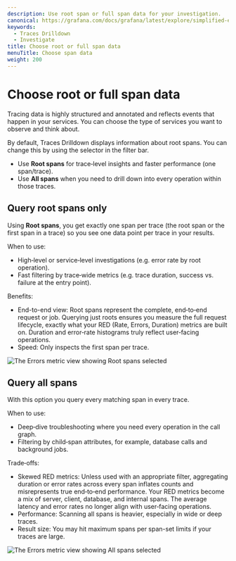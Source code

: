 ```yaml
---
description: Use root span or full span data for your investigation.
canonical: https://grafana.com/docs/grafana/latest/explore/simplified-exploration/traces/investigate/choose-span-data/
keywords:
  - Traces Drilldown
  - Investigate
title: Choose root or full span data
menuTitle: Choose span data
weight: 200
---
```


# Choose root or full span data

Tracing data is highly structured and annotated and reflects events that happen in your services.
You can choose the type of services you want to observe and think about.

By default, Traces Drilldown displays information about root spans.
You can change this by using the selector in the filter bar.

* Use **Root spans** for trace‑level insights and faster performance (one span/trace).
* Use **All spans** when you need to drill down into every operation within those traces.

## Query root spans only

Using **Root spans**, you get exactly one span per trace (the root span or the first span in a trace) so you see one data point per trace in your results.

When to use:
- High‑level or service‑level investigations (e.g. error rate by root operation).
- Fast filtering by trace‑wide metrics (e.g. trace duration, success vs. failure at the entry point).

Benefits:
- End-to-end view: Root spans represent the complete, end‑to‑end request or job. Querying just roots ensures you measure the full request lifecycle, exactly what your RED (Rate, Errors, Duration) metrics are built on. Duration and error‑rate histograms truly reflect user‑facing operations.
- Speed: Only inspects the first span per trace.

![The Errors metric view showing Root spans selected](/media/docs/explore-traces/traces-drilldown-errors-root-spans.png)

## Query all spans

With this option you query every matching span in every trace.

When to use:
- Deep‑dive troubleshooting where you need every operation in the call graph.
- Filtering by child‑span attributes, for example, database calls and background jobs.

Trade‑offs:
- Skewed RED metrics: Unless used with an appropriate filter, aggregating duration or error rates across every span inflates counts and misrepresents true end‑to‑end performance. Your RED metrics become a mix of server, client, database, and internal spans. The average latency and error rates no longer align with user‑facing operations.
- Performance: Scanning all spans is heavier, especially in wide or deep traces.
- Result size: You may hit maximum spans per span-set limits if your traces are large.

![The Errors metric view showing All spans selected](/media/docs/explore-traces/traces-drilldown-errors-all-spans.png)